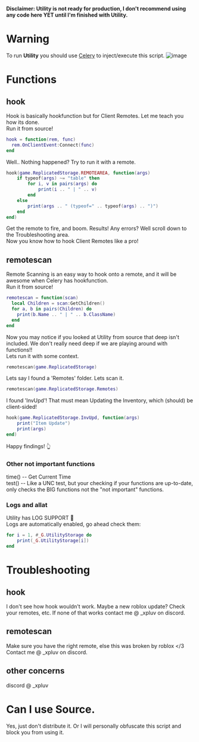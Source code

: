 <b>Disclaimer: Utility is not ready for production, I don't recommend using any code here YET until I'm finished with Utility.</b>
# Warning
To run <b>Utility</b> you should use <a href="https://celery.zip">Celery</a> to inject/execute this script.
![image](https://github.com/user-attachments/assets/5980f896-70d1-4f5d-b93d-7fe775039957)
# Functions
## hook
Hook is basically hookfunction but for Client Remotes. Let me teach you how its done.<br>
Run it from source!
```lua
hook = function(rem, func)
  rem.OnClientEvent:Connect(func)
end
```
Well.. Nothing happened? Try to run it with a remote.
```lua
hook(game.ReplicatedStorage.REMOTEAREA, function(args)
    if typeof(args) ~= "table" then
        for i, v in pairs(args) do
            print(i .. " | " .. v)
        end
    else
        print(args .. " (typeof=" .. typeof(args) .. ")")    
    end
end)
```
Get the remote to fire, and boom. Results! Any errors? Well scroll down to the Troubleshooting area.<br>
Now you know how to hook Client Remotes like a pro!
## remotescan
Remote Scanning is an easy way to hook onto a remote, and it will be awesome when Celery has hookfunction.<br>
Run it from source!
```lua
remotescan = function(scan)
  local Children = scan:GetChildren()
  for a, b in pairs(Children) do
    print(b.Name .. " | " .. b.ClassName)
  end
end
```
Now you may notice if you looked at Utility from source that deep isn't included. We don't really need deep if we are playing around with functions!!<br>
Lets run it with some context.
```lua
remotescan(game.ReplicatedStorage)
```
Lets say I found a 'Remotes' folder. Lets scan it.
```lua
remotescan(game.ReplicatedStorage.Remotes)
```
I found 'InvUpd'! That must mean Updating the Inventory, which (should) be client-sided!
```lua
hook(game.ReplicatedStorage.InvUpd, function(args)
    print("Item Update")
    print(args)
end)
```
Happy findings! 👆
### Other not important functions
time() -- Get Current Time<br>test() -- Like a UNC test, but your checking if your functions are up-to-date, only checks the BIG functions not the "not important" functions.
### Logs and allat
Utility has LOG SUPPORT 🎉<br>
Logs are automatically enabled, go ahead check them:
```lua
for i = 1, #_G.UtilityStorage do
    print(_G.UtilityStorage[i])
end
```
# Troubleshooting
## hook
I don't see how hook wouldn't work. Maybe a new roblox update? Check your remotes, etc. If none of that works contact me @ _xpluv on discord.
## remotescan
Make sure you have the right remote, else this was broken by roblox </3 Contact me @ _xpluv on discord.
## other concerns
discord @ _xpluv
# Can I use Source.
Yes, just don't distribute it. Or I will personally obfuscate this script and block you from using it.
